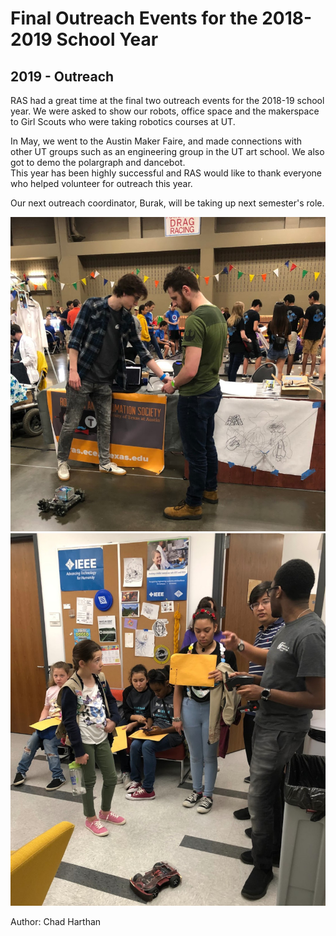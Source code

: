 # Final Outreach Events for the 2018-2019 School Year
## 2019 - Outreach

RAS had a great time at the final two outreach events for the 2018-19 school year. We were asked to show our robots, office space and the makerspace to Girl Scouts who were taking robotics courses at UT.

In May, we went to the Austin Maker Faire, and made connections with other UT groups such as an engineering group in the UT art school. We also got to demo the polargraph and dancebot.  
This year has been highly successful and RAS would like to thank everyone who helped volunteer for outreach this year.

Our next outreach coordinator, Burak, will be taking up next semester's role.

![Showing off the polargraph and other robots at the MakerFaire](/src/_posts//blog/2019-05-07-outreach/1.jpg)
![Talking to the Girl Scouts](/src/_posts//blog/2019-05-07-outreach/2.jpg)

Author: Chad Harthan
